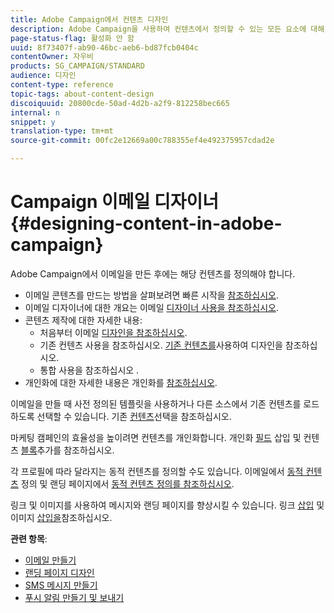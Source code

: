 ```yaml
---
title: Adobe Campaign에서 컨텐츠 디자인
description: Adobe Campaign을 사용하여 컨텐츠에서 정의할 수 있는 모든 요소에 대해 알아봅니다.
page-status-flag: 활성화 안 함
uuid: 8f73407f-ab90-46bc-aeb6-bd87fcb0404c
contentOwner: 자우비
products: SG_CAMPAIGN/STANDARD
audience: 디자인
content-type: reference
topic-tags: about-content-design
discoiquuid: 20800cde-50ad-4d2b-a2f9-812258bec665
internal: n
snippet: y
translation-type: tm+mt
source-git-commit: 00fc2e12669a00c788355ef4e492375957cdad2e

---
```



# Campaign 이메일 디자이너{#designing-content-in-adobe-campaign}

Adobe Campaign에서 이메일을 만든 후에는 해당 컨텐츠를 정의해야 합니다.

<!--The Email Designer has more features than the Legacy Editor and is backward compatible.-->

* 이메일 콘텐츠를 만드는 방법을 살펴보려면 빠른 시작을 [참조하십시오](../../designing/using/quick-start.md).
* 이메일 디자이너에 대한 개요는 이메일 [디자이너 사용을 참조하십시오](../../designing/using/overview.md).
* 콘텐츠 제작에 대한 자세한 내용:
   * 처음부터 이메일 [디자인을 참조하십시오](../../designing/using/designing-from-scratch.md).
   * 기존 컨텐츠 사용을 참조하십시오. [기존 컨텐츠를](../../designing/using/using-existing-content.md)사용하여 디자인을 참조하십시오.
   * 통합 사용을 참조하십시오 [](../../designing/using/using-integrations.md).
* 개인화에 대한 자세한 내용은 개인화를 [참조하십시오](../../designing/using/personalization.md).

이메일을 만들 때 사전 정의된 템플릿을 사용하거나 다른 소스에서 기존 컨텐츠를 로드하도록 선택할 수 있습니다. 기존 [컨텐츠](../../designing/using/using-existing-content.md#selecting-an-existing-content)선택을 참조하십시오.

마케팅 캠페인의 효율성을 높이려면 컨텐츠를 개인화합니다. 개인화 [필드](../../designing/using/personalization.md#inserting-a-personalization-field) 삽입 및 컨텐츠 [블록](../../designing/using/personalization.md#adding-a-content-block)추가를 참조하십시오.

각 프로필에 따라 달라지는 동적 컨텐츠를 정의할 수도 있습니다. 이메일에서 [동적 컨텐츠](../../designing/using/personalization.md#defining-dynamic-content-in-an-email) 정의 및 랜딩 페이지에서 [동적 컨텐츠 정의를 참조하십시오](../../channels/using/designing-a-landing-page.md#defining-dynamic-content-in-a-landing-page).

링크 및 이미지를 사용하여 메시지와 랜딩 페이지를 향상시킬 수 있습니다. 링크 [삽입](../../designing/using/links.md#inserting-a-link) 및 이미지 [삽입을](../../designing/using/images.md#inserting-images)참조하십시오.

**관련 항목**:

* [이메일 만들기](../../channels/using/creating-an-email.md)
* [랜딩 페이지 디자인](../../channels/using/designing-a-landing-page.md)
* [SMS 메시지 만들기](../../channels/using/creating-an-sms-message.md)
* [푸시 알림 만들기 및 보내기](../../channels/using/preparing-and-sending-a-push-notification.md)
